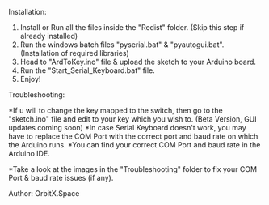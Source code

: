 Installation: 

1. Install or Run all the files inside the "Redist" folder. (Skip this step if already installed)
2. Run the windows batch files "pyserial.bat" & "pyautogui.bat". (Installation of required libraries)
3. Head to "ArdToKey.ino" file & upload the sketch to your Arduino board.
4. Run the "Start_Serial_Keyboard.bat" file.
5. Enjoy!


Troubleshooting:

*If u will to change the key mapped to the switch, then go to the "sketch.ino" file and edit to your key which you wish to. (Beta Version, GUI updates coming soon)
*In case Serial Keyboard doesn't work, you may have to replace the COM Port with the correct port and baud rate on which the Arduino runs.
*You can find your correct COM Port and baud rate in the Arduino IDE.
	
*Take a look at the images in the "Troubleshooting" folder to fix your COM Port & baud rate issues (if any).


Author: OrbitX.Space
